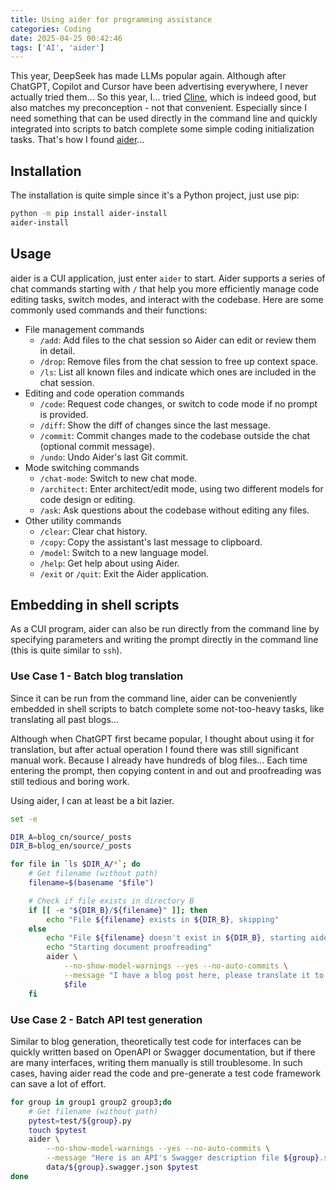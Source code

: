 ```yaml
---
title: Using aider for programming assistance
categories: Coding
date: 2025-04-25 00:42:46
tags: ['AI', 'aider']
---
```


This year, DeepSeek has made LLMs popular again. Although after ChatGPT, Copilot and Cursor have been advertising everywhere, I never actually tried them... So this year, I... tried [Cline](https://cline.bot/), which is indeed good, but also matches my preconception - not that convenient. Especially since I need something that can be used directly in the command line and quickly integrated into scripts to batch complete some simple coding initialization tasks. That's how I found [aider](https://aider.chat/)...

<!-- more -->

## Installation

The installation is quite simple since it's a Python project, just use pip:

```bash
python -m pip install aider-install
aider-install
```

## Usage

aider is a CUI application, just enter `aider` to start. Aider supports a series of chat commands starting with `/` that help you more efficiently manage code editing tasks, switch modes, and interact with the codebase. Here are some commonly used commands and their functions:

- File management commands
    + `/add`: Add files to the chat session so Aider can edit or review them in detail.
    + `/drop`: Remove files from the chat session to free up context space.
    + `/ls`: List all known files and indicate which ones are included in the chat session.
- Editing and code operation commands
    + `/code`: Request code changes, or switch to code mode if no prompt is provided.
    + `/diff`: Show the diff of changes since the last message.
    + `/commit`: Commit changes made to the codebase outside the chat (optional commit message).
    + `/undo`: Undo Aider's last Git commit.
- Mode switching commands
    + `/chat-mode`: Switch to new chat mode.
    + `/architect`: Enter architect/edit mode, using two different models for code design or editing.
    + `/ask`: Ask questions about the codebase without editing any files.
- Other utility commands
    + `/clear`: Clear chat history.
    + `/copy`: Copy the assistant's last message to clipboard.
    + `/model`: Switch to a new language model.
    + `/help`: Get help about using Aider.
    + `/exit` or `/quit`: Exit the Aider application.

## Embedding in shell scripts

As a CUI program, aider can also be run directly from the command line by specifying parameters and writing the prompt directly in the command line (this is quite similar to `ssh`).

### Use Case 1 - Batch blog translation

Since it can be run from the command line, aider can be conveniently embedded in shell scripts to batch complete some not-too-heavy tasks, like translating all past blogs...

Although when ChatGPT first became popular, I thought about using it for translation, but after actual operation I found there was still significant manual work. Because I already have hundreds of blog files... Each time entering the prompt, then copying content in and out and proofreading was still tedious and boring work.

Using aider, I can at least be a bit lazier.

```bash
set -e 

DIR_A=blog_cn/source/_posts
DIR_B=blog_en/source/_posts

for file in `ls $DIR_A/*`; do
    # Get filename (without path)
    filename=$(basename "$file")

    # Check if file exists in directory B
    if [[ -e "${DIR_B}/${filename}" ]]; then
        echo "File ${filename} exists in ${DIR_B}, skipping"
    else
        echo "File ${filename} doesn't exist in ${DIR_B}, starting aider translation..."
        echo "Starting document proofreading"
        aider \
            --no-show-model-warnings --yes --no-auto-commits \
            --message "I have a blog post here, please translate it to English and save it to ${DIR_B}/${filename}" \
            $file
    fi
```

### Use Case 2 - Batch API test generation

Similar to blog generation, theoretically test code for interfaces can be quickly written based on OpenAPI or Swagger documentation, but if there are many interfaces, writing them manually is still troublesome. In such cases, having aider read the code and pre-generate a test code framework can save a lot of effort.

```bash
for group in group1 group2 group3;do
    # Get filename (without path)
    pytest=test/${group}.py
    touch $pytest
    aider \
        --no-show-model-warnings --yes --no-auto-commits \
        --message "Here is an API's Swagger description file ${group}.swagger.json, please write pytest test scripts based on its content and save the test scripts to ${pytest}." \
        data/${group}.swagger.json $pytest
done
```
